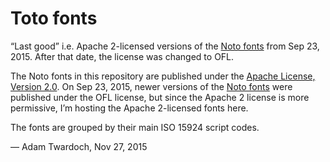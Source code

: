 # Toto fonts
“Last good” i.e. Apache 2-licensed versions of the [Noto fonts](https://github.com/googlei18n/noto-fonts/) from Sep 23, 2015. After that date, the license was changed to OFL. 

The Noto fonts in this repository are published under the [Apache License, Version 2.0](http://www.apache.org/licenses/LICENSE-2.0.html). On Sep 23, 2015, newer versions of the [Noto fonts](https://github.com/googlei18n/noto-fonts/) were published under the OFL license, but since the Apache 2 license is more permissive, I’m hosting the Apache 2-licensed fonts here. 

The fonts are grouped by their main ISO 15924 script codes. 

— Adam Twardoch, Nov 27, 2015